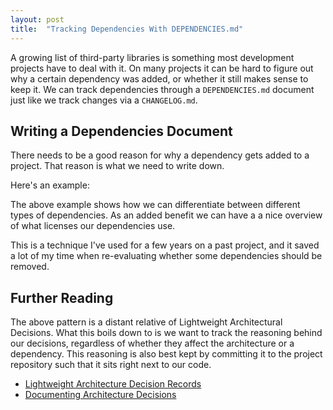 ```yaml
---
layout: post
title:  "Tracking Dependencies With DEPENDENCIES.md"
---
```


A growing list of third-party libraries is something most development projects have to deal with it. On many projects it can be hard to figure out why a certain dependency was added, or whether it still makes sense to keep it. We can track dependencies through a `DEPENDENCIES.md` document just like we track changes via a `CHANGELOG.md`.

## Writing a Dependencies Document

There needs to be a good reason for why a dependency gets added to a project. That reason is what we need to write down.

Here's an example:

<script src="https://gist.github.com/ksm/9b717002c16156b06a695f4d67ed2d7a.js"></script>

The above example shows how we can differentiate between different types of dependencies. As an added benefit we can have a a nice overview of what licenses our dependencies use.

This is a technique I've used for a few years on a past project, and it saved a lot of my time when re-evaluating whether some dependencies should be removed. 

## Further Reading

The above pattern is a distant relative of Lightweight Architectural Decisions. What this boils down to is we want to track the reasoning behind our decisions, regardless of whether they affect the architecture or a dependency. This reasoning is also best kept by committing it to the project repository such that it sits right next to our code.

- [Lightweight Architecture Decision Records](https://www.thoughtworks.com/radar/techniques/lightweight-architecture-decision-records)
- [Documenting Architecture Decisions](http://thinkrelevance.com/blog/2011/11/15/documenting-architecture-decisions)
